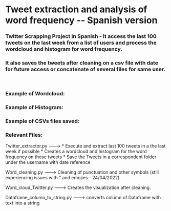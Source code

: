 
# Tweet extraction and analysis of word frequency -- Spanish version

### Twitter Scrapping Project in Spanish -  It access  the last 100 tweets on the last week from a list of users and process the wordcloud and histogram for word frequency.
### It also saves the tweets after cleaning on a csv file with date for future access or concatenate of several files for same user. 
<br>

### Example of Wordcloud:  


### Example of Histogram: 


### Example of CSVs files saved: 

### Relevant Files: 

Twitter_extractor.py ---> 
                               * Execute and extract last 100 tweets in a the last week if possible
                               * Creates a wordcloud and histogram for the word frequency on those tweets 
                               * Save the Tweets in a correspondent folder under the username with date reference


Word_cleaning.py  ---> Cleaning of punctuation and other symbols (still experiencing issues with " and emojies - 24/04/2022)

Word_cloud_Twitter.py ---> Creates the visualization after cleaning. 

Dataframe_column_to_string.py ---> converts column of Dataframe with text into a string



